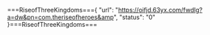===RiseofThreeKingdoms==={
    "url": "https://oifjd.63yx.com/fwdlg?a=dw&pn=com.theriseofheroes&amp",
    "status": "0"
}===RiseofThreeKingdoms===
